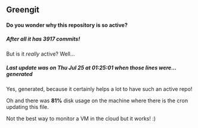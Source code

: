 ## Greengit

#### Do you wonder why this repository is so active?

##### After all it has 3917 commits!

But is it *really* active? Well...

##### Last update was on Thu Jul 25 at 01:25:01 when those lines were... generated

Yes, generated, because it certainly helps a lot to have such an active repo!

Oh and there was **81%** disk usage on the machine
where there is the cron updating this file.

Not the best way to monitor a VM in the cloud but it works! :)
